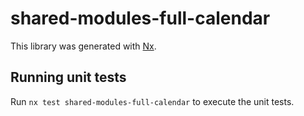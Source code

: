 # shared-modules-full-calendar

This library was generated with [Nx](https://nx.dev).

## Running unit tests

Run `nx test shared-modules-full-calendar` to execute the unit tests.
